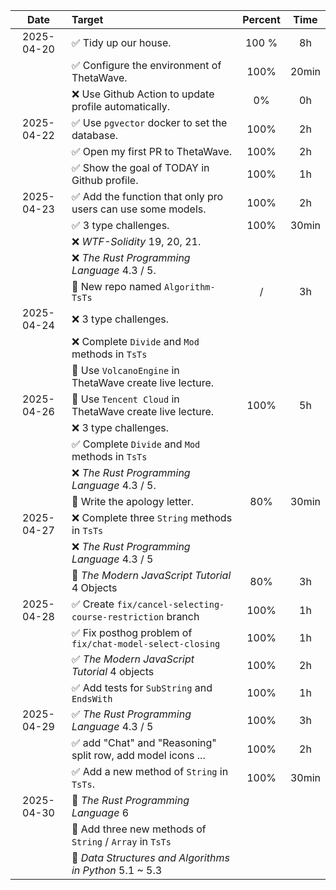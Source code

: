 |    Date    | Target                                                      | Percent | Time  |
| :--------: | :---------------------------------------------------------- | :-----: | :---: |
| 2025-04-20 | ✅ Tidy up our house.                                        |  100 %  |  8h   |
|            | ✅ Configure the environment of ThetaWave.                   |  100%   | 20min |
|            | ❌ Use Github Action to update profile automatically.        |   0%    |  0h   |
| 2025-04-22 | ✅ Use `pgvector` docker to set the database.                |  100%   |  2h   |
|            | ✅ Open my first PR to ThetaWave.                            |  100%   |  2h   |
|            | ✅ Show the goal of TODAY in Github profile.                 |  100%   |  1h   |
| 2025-04-23 | ✅ Add the function that only pro users can use some models. |  100%   |  2h   |
|            | ✅ 3 type challenges.                                        |  100%   | 30min |
|            | ❌ *WTF-Solidity* 19, 20, 21.                                |         |       |
|            | ❌ *The Rust Programming Language* 4.3 / 5.                  |         |       |
|            | 🥇 New repo named `Algorithm-TsTs`                           |    /    |  3h   |
| 2025-04-24 | ❌ 3 type challenges.                                        |         |       |
|            | ❌ Complete `Divide` and `Mod` methods in `TsTs`             |         |       |
|            | 🍊 Use `VolcanoEngine` in ThetaWave create live lecture.     |         |       |
| 2025-04-26 | 🥇 Use `Tencent Cloud` in ThetaWave create live lecture.     |  100%   |  5h   |
|            | ❌ 3 type challenges.                                        |         |       |
|            | ✅ Complete `Divide` and `Mod` methods in `TsTs`             |         |       |
|            | ❌ *The Rust Programming Language* 4.3 / 5.                  |         |       |
|            | 🍊 Write the apology letter.                                 |   80%   | 30min |
| 2025-04-27 | ❌ Complete three `String` methods in `TsTs`                 |         |       |
|            | ❌ *The Rust Programming Language* 4.3 / 5                   |         |       |
|            | 🍊 *The Modern JavaScript Tutorial* 4 Objects                |   80%   |  3h   |
| 2025-04-28 | ✅ Create `fix/cancel-selecting-course-restriction` branch   |  100%   |  1h   |
|            | ✅ Fix posthog problem of  `fix/chat-model-select-closing`   |  100%   |  1h   |
|            | ✅ *The Modern JavaScript Tutorial* 4 objects                |  100%   |  2h   |
|            | ✅ Add tests for `SubString` and `EndsWith`                  |  100%   |  1h   |
| 2025-04-29 | ✅ *The Rust Programming Language* 4.3 / 5                   |  100%   |  3h   |
|            | ✅ add "Chat" and "Reasoning" split row, add model icons ... |  100%   |  2h   |
|            | ✅ Add a new method of `String` in `TsTs`.                   |  100%   | 30min |
| 2025-04-30 | 🔲 *The Rust Programming Language* 6                         |         |       |
|            | 🔲 Add three new methods of `String` / `Array` in `TsTs`     |         |       |
|            | 🔲 *Data Structures and Algorithms in Python* 5.1 ~ 5.3      |         |       |
